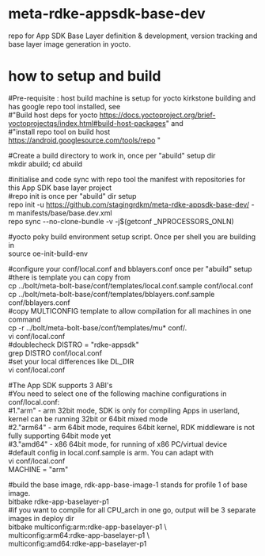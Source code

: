 # meta-rdke-appsdk-base-dev
repo for App SDK Base Layer definition &amp; development, version tracking and base layer image generation in yocto.  
# how to setup and build
  #Pre-requisite : host build machine is setup for yocto kirkstone building and has google repo tool installed, see  
  #"Build host deps for yocto https://docs.yoctoproject.org/brief-yoctoprojectqs/index.html#build-host-packages" and  
  #"install repo tool on build host https://android.googlesource.com/tools/repo "

  #Create a build directory to work in, once per "abuild" setup dir  
  mkdir abuild; cd abuild

  #initialise and code sync with repo tool the manifest with repositories for this App SDK base layer project  
  #repo init is once per "abuild" dir setup  
  repo init -u https://github.com/stagingrdkm/meta-rdke-appsdk-base-dev/ -m manifests/base/base.dev.xml  
  repo sync --no-clone-bundle -v -j$(getconf _NPROCESSORS_ONLN)

  #yocto poky build environment setup script. Once per shell you are building in  
  source oe-init-build-env

  #configure your conf/local.conf and bblayers.conf once per "abuild" setup  
  #there is template you can copy from  
  cp ../bolt/meta-bolt-base/conf/templates/local.conf.sample conf/local.conf  
  cp ../bolt/meta-bolt-base/conf/templates/bblayers.conf.sample conf/bblayers.conf  
  #copy MULTICONFIG template to allow compilation for all machines in one command  
  cp -r ../bolt/meta-bolt-base/conf/templates/mu* conf/.    
  vi conf/local.conf  
  #doublecheck DISTRO = "rdke-appsdk"  
  grep DISTRO conf/local.conf  
  #set your local differences like DL_DIR  
  vi conf/local.conf  

  #The App SDK supports 3 ABI's  
  #You need to select one of the following machine configurations in conf/local.conf:  
  #1."arm"   - arm 32bit mode, SDK is only for compiling Apps in userland, kernel can be running 32bit or 64bit mixed mode  
  #2."arm64" - arm 64bit mode, requires 64bit kernel, RDK middleware is not fully supporting 64bit mode yet  
  #3."amd64" - x86 64bit mode, for running of x86 PC/virtual device  
  #default config in local.conf.sample is arm. You can adapt with  
  vi conf/local.conf  
  MACHINE = "arm" 
 
  #build the base image, rdk-app-base-image-1 stands for profile 1 of base image.  
  bitbake rdke-app-baselayer-p1  
  #if you want to compile for all CPU_arch in one go, output will be 3 separate images in deploy dir   
  bitbake multiconfig:arm:rdke-app-baselayer-p1 \  
         multiconfig:arm64:rdke-app-baselayer-p1 \   
         multiconfig:amd64:rdke-app-baselayer-p1  


